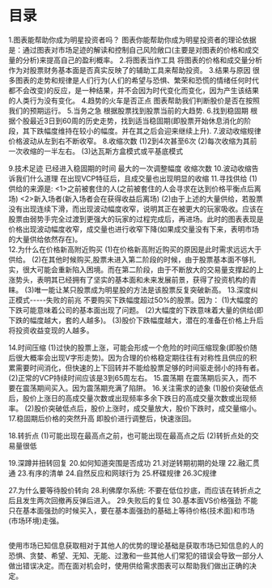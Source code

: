 # 目录
1.图表能帮助你成为明星投资者吗？
  图表你能帮助你成为明星投资者的理论依据是：通过图表对市场足迹的解读和控制自己风险敞口(主要是对图表的价格和成交量的分析)来提高自己的盈利概率。
2.将图表当作工具
  将图表的价格和成交量分析作为对股票财务基本面是否真实反映了的辅助工具来帮助投资。
3.结果与原因
  很多图表的走势和规律是人们行为(人们的希望与恐惧、繁荣和恐慌的情绪任何时代都不会改变)的反应，是一种结果，并不会因为时代变化而变化，因为产生该结果的人类行为没有变化。
4.趋势的火车是否正点
  图表帮助我们判断股价是否在按照我们的预期运行。
5.当务之急
  根据股票找到股票当前的大趋势.
6.找到稳固期
  根据个股最近3日到60周的历史走势，找到适当稳固期(即股票开始休息消化的阶段，其下跌幅度维持在较小的幅度。并在其之后会迎来继续上升).
7.波动收缩规律
  价格波动从左到右不断收窄。
8.收缩次数
  (1)2到4次甚至6次
  (2)每次收缩为其前一次收缩的一半左右。
  (3)达瓦斯方盒模式或平基底模式

9.技术足迹
  已经进入稳固期的时间
  最大的一次调整幅度
  收缩次数
10.波动收缩告诉我们什么道理
  在出现VCP特征后，且成交量也出现明显的收缩
11.寻找供给
  (1)供给的来源是:
     <1>之前被套住的人(之前被套住的人会寻求在达到价格平衡点后离场)
     <2>新入场者(新入场者会在获得收益后离场)
  (2)由于上述的大量供给，若股票没有出现连续下滑，而出现波动幅度收窄，说明其正在被更大的玩家吸收。应该在股票由弱势手完全过渡到更强大的玩家的过程完成后，再进场。此时的图表表现是价格出现波动幅度收窄，成交量也进行收窄下降(如果成交量没有下来，表明市场的大量供给依然存在)。   
12.为什么在价格新高附近购买
  (1)在价格新高附近购买的原因是此时需求远远大于供给。
  (2)在其他时候购买,股票未进入第二阶段的时候，由于股票基本面不够扎实，很大可能会重新陷入困境。而在第二阶段，由于不断放大的交易量支撑起的上涨势头，表明其已经拥有了坚实的基本面和未来发展前景，获得了投资机构的青睐。
  (3)唯一能让某只股票成为明星股的方法是该股票反复突破新高。
13.深度纠正模式-----失败的前兆
  不要购买下跌幅度超过50%的股票。因为：
  (1)大幅度的下跌可能意味着公司的基本面出现了问题。
  (2)大幅度的下跌意味着大量的供给(即下跌的幅度越大，套的人越多)。
  (3)股价下跌幅度越大，潜在的准备在价格上升后将投资收益变现的人越多。

14.时间压缩
  (1)过快的股票上涨，可能会形成一个危险的时间压缩现象(即股价随后很大概率会出现V字形走势)。因为合理的价格稳定期往往有对称性且供应的积累需要时间消化，但快速的上下回转并不能给股票足够的时间驱走弱小的持有者。
  (2)正常的VCP持续时间应该是3到65周左右。
15.震荡期
  在震荡期后买入，而不要在震荡期间买入。因为震荡期充满了陷阱。
16.关注需求的迹象
  (1)股价突破低点后，股价上涨日的高成交量次数或出现频率多余下跌日的高成交量次数或出现频率。
  (2)股价突破低点后，股价上涨时，成交量放大，股价下跌时，成交量缩小。
17.稳固期后价格的突然升高
  即股价进行调整后，快速涨回。

18.转折点
  (1)可能出现在最高点之前，也可能出现在最高点之后
  (2)转折点处的交易量很低

19.深蹲并扭转回复
20.如何知道突围是否成功
21.对逆转期初期的处理
22.融汇贯通
23.有序的清单
24.自然反应和网球行为
25.杯碟规律
26.3C规律

27.为什么要等待股价转向
28.利佛摩尔系统:
  不要在低位抄底，而应该在转折点之后且发生两次回撤再反弹后进入。
29.失败后的复位
30.基本面VS价格强劲
  不能只在基本面强劲的时候买入，要在基本面强劲的基础上等待价格(技术面)和市场(市场环境)走强。

## 
使用市场已知信息获取相对于其他人的优势的理论基础是获取市场已知信息的人的恐惧、贪婪、希望、无知、无能、过激和一些其他人们常犯的错误会导致一部分人做出错误决定。而在面对机会时，使用供给需求图表可以帮助我们做出正确的决定。
